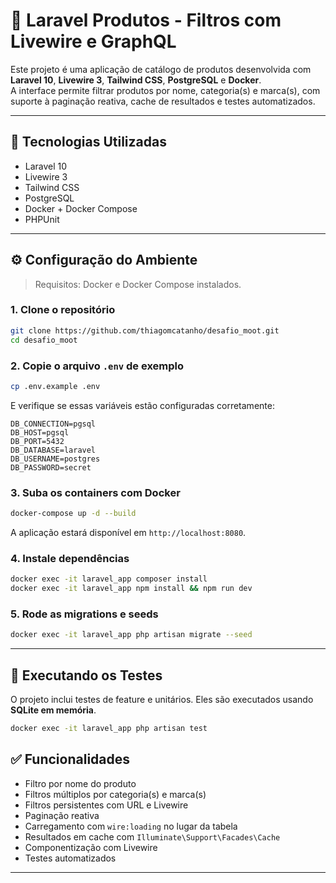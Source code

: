 # 🛒 Laravel Produtos - Filtros com Livewire e GraphQL

Este projeto é uma aplicação de catálogo de produtos desenvolvida com **Laravel 10**, **Livewire 3**, **Tailwind CSS**, **PostgreSQL** e **Docker**.  
A interface permite filtrar produtos por nome, categoria(s) e marca(s), com suporte à paginação reativa, cache de resultados e testes automatizados.

---

## 🚀 Tecnologias Utilizadas

- Laravel 10
- Livewire 3
- Tailwind CSS
- PostgreSQL
- Docker + Docker Compose
- PHPUnit

---

## ⚙️ Configuração do Ambiente

> Requisitos: Docker e Docker Compose instalados.

### 1. Clone o repositório

```bash
git clone https://github.com/thiagomcatanho/desafio_moot.git
cd desafio_moot
```

### 2. Copie o arquivo `.env` de exemplo

```bash
cp .env.example .env
```

E verifique se essas variáveis estão configuradas corretamente:

```env
DB_CONNECTION=pgsql
DB_HOST=pgsql
DB_PORT=5432
DB_DATABASE=laravel
DB_USERNAME=postgres
DB_PASSWORD=secret
```

### 3. Suba os containers com Docker

```bash
docker-compose up -d --build
```

A aplicação estará disponível em `http://localhost:8080`.

### 4. Instale dependências

```bash
docker exec -it laravel_app composer install
docker exec -it laravel_app npm install && npm run dev
```

### 5. Rode as migrations e seeds

```bash
docker exec -it laravel_app php artisan migrate --seed
```

---

## 🧪 Executando os Testes

O projeto inclui testes de feature e unitários. Eles são executados usando **SQLite em memória**.

```bash
docker exec -it laravel_app php artisan test
```

## ✅ Funcionalidades

- Filtro por nome do produto
- Filtros múltiplos por categoria(s) e marca(s)
- Filtros persistentes com URL e Livewire
- Paginação reativa
- Carregamento com `wire:loading` no lugar da tabela
- Resultados em cache com `Illuminate\Support\Facades\Cache`
- Componentização com Livewire
- Testes automatizados

---
